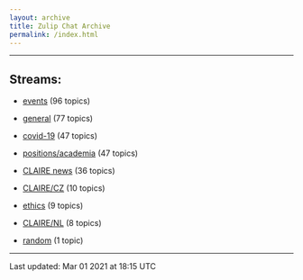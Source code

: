 ```yaml
---
layout: archive
title: Zulip Chat Archive
permalink: /index.html
---
```


---

## Streams:

* [events](stream/201207-events/index.html) (96 topics)

* [general](stream/201199-general/index.html) (77 topics)

* [covid-19](stream/226112-covid-19/index.html) (47 topics)

* [positions/academia](stream/203258-positions/academia/index.html) (47 topics)

* [CLAIRE news](stream/201957-CLAIRE-news/index.html) (36 topics)

* [CLAIRE/CZ](stream/203399-CLAIRE/CZ/index.html) (10 topics)

* [ethics](stream/228366-ethics/index.html) (9 topics)

* [CLAIRE/NL](stream/203255-CLAIRE/NL/index.html) (8 topics)

* [random](stream/202125-random/index.html) (1 topic)

<hr><p>Last updated: Mar 01 2021 at 18:15 UTC</p>